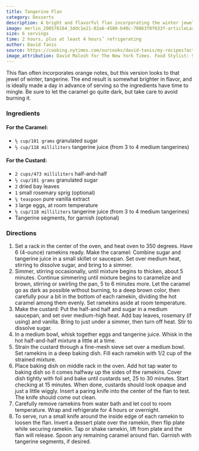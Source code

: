 ```yaml
---
title: Tangerine Flan
category: Desserts
description: A bright and flavorful flan incorporating the winter jewel, tangerine. Ideally made a day in advance for the ingredients to mingle. The caramel is dark, but be careful not to burn it.
image: merlin_200578164_3ddc1e21-02a6-4580-b40c-70863f0f633f-articleLarge.jpg
size: 6 servings
time: 2 hours, plus at least 4 hours’ refrigerating
author: David Tanis
source: https://cooking.nytimes.com/ourcooks/david-tanis/my-recipes?action=click&module=byline&region=recipe%20page
image_attribution: David Malosh for The New York Times. Food Stylist: Simon Andrews.
---
```


This flan often incorporates orange notes, but this version looks to that jewel of winter, tangerine. The end result is somewhat brighter in flavor, and is ideally made a day in advance of serving so the ingredients have time to mingle. Be sure to let the caramel go quite dark, but take care to avoid burning it.

### Ingredients

#### For the Caramel:

* `½ cup/101 grams` granulated sugar 
* `½ cup/118 milliliters` tangerine juice (from 3 to 4 medium tangerines)

#### For the Custard:

* `2 cups/473 milliliters` half-and-half 
* `½ cup/101 grams` granulated sugar 
* `2` dried bay leaves 
* `1` small rosemary sprig (optional) 
* `¼ teaspoon` pure vanilla extract 
* `3` large eggs, at room temperature 
* `½ cup/118 milliliters` tangerine juice (from 3 to 4 medium tangerines) 
* Tangerine segments, for garnish (optional)

### Directions

1. Set a rack in the center of the oven, and heat oven to 350 degrees. Have 6 (4-ounce) ramekins ready. Make the caramel: Combine sugar and tangerine juice in a small skillet or saucepan. Set over medium heat, stirring to dissolve sugar, and bring to a simmer.
2. Simmer, stirring occasionally, until mixture begins to thicken, about 5 minutes. Continue simmering until mixture begins to caramelize and brown, stirring or swirling the pan, 5 to 6 minutes more. Let the caramel go as dark as possible without burning, to a deep brown color, then carefully pour a bit in the bottom of each ramekin, dividing the hot caramel among them evenly. Set ramekins aside at room temperature.
3. Make the custard: Put the half-and half and sugar in a medium saucepan, and set over medium-high heat. Add bay leaves, rosemary (if using) and vanilla. Bring to just under a simmer, then turn off heat. Stir to dissolve sugar.
4. In a medium bowl, whisk together eggs and tangerine juice. Whisk in the hot half-and-half mixture a little at a time.
5. Strain the custard through a fine-mesh sieve set over a medium bowl. Set ramekins in a deep baking dish. Fill each ramekin with 1/2 cup of the strained mixture.
6. Place baking dish on middle rack in the oven. Add hot tap water to baking dish so it comes halfway up the sides of the ramekins. Cover dish tightly with foil and bake until custards set, 25 to 30 minutes. Start checking at 15 minutes. When done, custards should look opaque and just a little wiggly. Insert a paring knife into the center of the flan to test. The knife should come out clean.
7. Carefully remove ramekins from water bath and let cool to room temperature. Wrap and refrigerate for 4 hours or overnight.
8. To serve, run a small knife around the inside edge of each ramekin to loosen the flan. Invert a dessert plate over the ramekin, then flip plate while securing ramekin. Tap or shake ramekin, lift from plate and the flan will release. Spoon any remaining caramel around flan. Garnish with tangerine segments, if desired.
